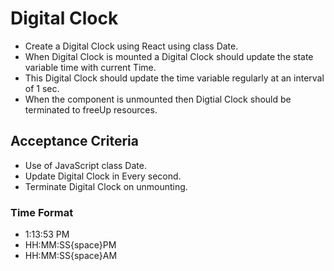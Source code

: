 # Digital Clock
  * Create a Digital Clock using React using class Date.
  * When Digital Clock is mounted a Digital Clock should update the state variable time with current Time.
  * This Digital Clock should update the time variable regularly at an interval of 1 sec.
  * When the component is unmounted then Digtial Clock should be terminated to freeUp resources.

## Acceptance Criteria
  * Use of JavaScript class Date.
  * Update Digital Clock in Every second.
  * Terminate Digital Clock on unmounting.
  
### Time Format
 * 1:13:53 PM
 * HH:MM:SS{space}PM
 * HH:MM:SS{space}AM

